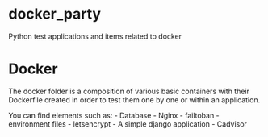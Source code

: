 # docker_party
Python test applications and items related to docker

# Docker

The docker folder is a composition of various basic containers with their Dockerfile created in order to test them one by one or within an application.

You can find elements such as:
    - Database
    - Nginx
    - failtoban
    - environment files
    - letsencrypt
    - A simple django application
    - Cadvisor


